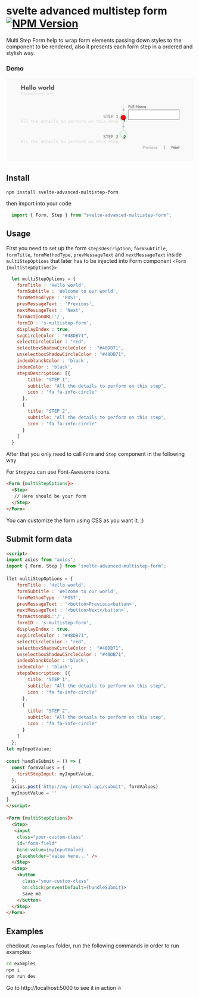 # svelte advanced multistep form [![NPM Version](https://badge.fury.io/js/svelte-advanced-multistep-form.svg?style=flat)](https://npmjs.org/package/svelte-advanced-multistep-form)


Multi Step Form help to wrap form elements passing down styles to the component to be rendered, also it presents each form step in a ordered and stylish way.

### Demo
<p align="center">
  <img width="570" src ="./screen/form-demo.png">
</p>


## Install

```
npm install svelte-advanced-multistep-form
```

then import into your code

```javascript
  import { Form, Step } from "svelte-advanced-multistep-form";
```
## Usage

First you need to set up the form `stepsDescription`, `formSubtitle`, `formTitle`, `formMethodType`, `prevMessageText` and `nextMessageText` inside `multiStepOptions` that later has to be injected into Form component `<Form {multiStepOptions}>`

```javascript
  let multiStepOptions = {
    formTitle : 'Hello world',
    formSubtitle : 'Welcome to our world',
    formMethodType : 'POST',
    prevMessageText : 'Previous',
    nextMessageText : 'Next',
    formActionURL:'/',
    formID : 's-multistep-form',
    displayIndex : true,
    svgCircleColor : "#48DB71",
    selectCircleColor : "red",
    selectboxShadowCircleColor :  "#48DB71",
    unselectboxShadowCircleColor : "#48DB71",
    indexblanckColor : 'black',
    indexColor : 'black',
    stepsDescription: [{
        title: "STEP 1",
        subtitle: "All the details to perform on this step",
        icon : "fa fa-info-circle"
      },
      {
        title: "STEP 2",
        subtitle: "All the details to perform on this step",
        icon : "fa fa-info-circle"
      }
    ]
  }
```

After that you only need to call `Form` and `Step` component in the following way

For `Step`you can use Font-Awesome icons.

```html
<Form {multiStepOptions}>
  <Step>
   // Here should be your form
  </Step>
</Form>
```

You can customize the form using CSS as you want it. :) 

## Submit form data

```html
<script> 
import axios from "axios";
import { Form, Step } from "svelte-advanced-multistep-form";

llet multiStepOptions = {
    formTitle : 'Hello world',
    formSubtitle : 'Welcome to our world',
    formMethodType : 'POST',
    prevMessageText : '<button>Previous<button>',
    nextMessageText : '<button>Next</button>',
    formActionURL:'/',
    formID : 's-multistep-form',
    displayIndex : true,
    svgCircleColor : "#48DB71",
    selectCircleColor : "red",
    selectboxShadowCircleColor :  "#48DB71",
    unselectboxShadowCircleColor : "#48DB71",
    indexblanckColor : 'black',
    indexColor : 'black',
    stepsDescription: [{
        title: "STEP 1",
        subtitle: "All the details to perform on this step",
        icon : "fa fa-info-circle"
      },
      {
        title: "STEP 2",
        subtitle: "All the details to perform on this step",
        icon : "fa fa-info-circle"
      }
    ]
  };
let myInputValue; 

const handleSubmit = () => {
  const formValues = {
    firstStepInput: myInputValue,
  };
  axios.post('http://my-internal-api/submit', formValues)
  myInputValue = ''
}
</script>

<Form {multiStepOptions}>
  <Step>
   <input
    class="your-custom-class"
    id="form-field"
    bind:value={myInputValue}
    placeholder="value here..." /> 
  </Step>
  <Step>
    <button
      class="your-custom-class"
      on:click|preventDefault={handleSubmit}>
      Save me
    </button>
  </Step>
</Form>
```

## Examples 

checkout `/examples` folder, run the following commands in order to run examples:

```bash
cd examples
npm i 
npm run dev
```

Go to http://localhost:5000 to see it in action 🔥

